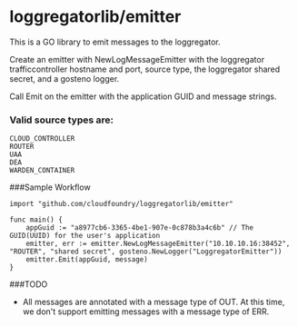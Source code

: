 loggregatorlib/emitter
==================

This is a GO library to emit messages to the loggregator.

Create an emitter with NewLogMessageEmitter with the loggregator trafficcontroller hostname and port, source type, the loggregator shared secret, and a gosteno logger.

Call Emit on the emitter with the application GUID and message strings.

### Valid source types are:

 	CLOUD_CONTROLLER
 	ROUTER
 	UAA
 	DEA
 	WARDEN_CONTAINER

###Sample Workflow

    import "github.com/cloudfoundry/loggregatorlib/emitter"

    func main() {
        appGuid := "a8977cb6-3365-4be1-907e-0c878b3a4c6b" // The GUID(UUID) for the user's application
        emitter, err := emitter.NewLogMessageEmitter("10.10.10.16:38452", "ROUTER", "shared secret", gosteno.NewLogger("LoggregatorEmitter"))
        emitter.Emit(appGuid, message)
    }

###TODO

* All messages are annotated with a message type of OUT. At this time, we don't support emitting messages with a message type of ERR.

